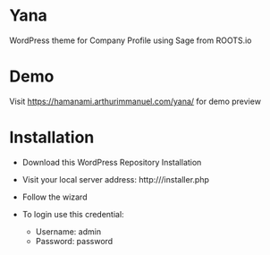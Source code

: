 # Yana
WordPress theme for Company Profile using Sage from ROOTS.io

# Demo
Visit https://hamanami.arthurimmanuel.com/yana/ for demo preview

# Installation
- Download this WordPress Repository Installation
- Visit your local server address: http://<your-local-address>/installer.php
- Follow the wizard
- To login use this credential:

    - Username: admin
    - Password: password